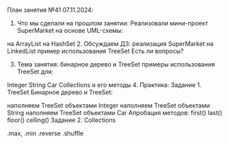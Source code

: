 План занятия №41 07.11.2024:
1. Что мы сделали на прошлом занятии:
   Реализовали мини-проект SuperMarket на основе UML-схемы:

на ArrayList
на HashSet
2. Обсуждаем ДЗ:
   реализация SuperMarket на LinkedList
   пример использования TreeSet
   Есть ли вопросы?

3. Тема занятия:
   бинарное дерево и TreeSet
   примеры использования TreeSet для:

Integer
String
Car
Collections и его методы
4. Практика:
   Задание 1. TreeSet Бинарное дерево и TreeSet:

наполняем TreeSet объектами Integer
наполняем TreeSet объектами String
наполняем TreeSet объектами Car Апробация методов:
first()
last()
floor()
celling()
Задание 2. Collections

.max, .min
.reverse
.shuffle